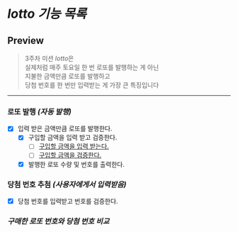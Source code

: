 # _lotto 기능 목록_

## Preview
>3주차 미션 *lotto*은   
>실제처럼 매주 토요일 한 번 로또를 발행하는 게 아닌   
>지불한 금액만큼 로또를 발행하고   
>당첨 번호를 한 번만 입력받는 게 가장 큰 특징입니다
---

### 로또 발행 _(자동 발행)_
+ [x] 입력 받은 금액만큼 로또를 발행한다.
    + [x] 구입할 금액을 입력 받고 검증한다.
        + [ ] [구입할 금액을 입력 받는다.](docs/viewREADME.md)
        + [ ] [구입할 금액을 검증한다.](docs/validateREADME.md)
    + [x] 발행한 로또 수량 및 번호를 출력한다.
### 당첨 번호 추첨 _(사용자에게서 입력받음)_
- [x] 당첨 번호를 입력받고 번호를 검증한다.
### _구매한 로또 번호와 당첨 번호 비교_







